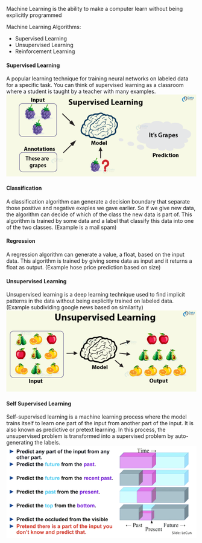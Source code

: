Machine Learning is the ability to make a computer learn without being explicitly programmed

Machine Learning Algorithms:
 - Supervised Learning
 - Unsupervised Learning
 - Reinforcement Learning

#### Supervised Learning
A popular learning technique for training neural networks on labeled data for a specific task. You can think of supervised learning as a classroom where a student is taught by a teacher with many examples. 
![](Images/Supervised%20Learning.png)
#### Classification
A classification algorithm can generate a decision boundary that separate those positive and negative exaples we gave earlier. So if we give new data, the algorithm can decide of which of the class the new data is part of.
This algorithm is trained by some data and a label that classify this data into one of the two classes. (Example is a mail spam)
#### Regression
A regression algorithm can generate a value, a float, based on the input data.
This algorithm is trained by giving some data as input and it returns a float as output. (Example hose price prediction based on size)

#### Unsupervised Learning
Unsupervised learning is a deep learning technique used to find implicit patterns in the data without being explicitly trained on labeled data.(Example subdividing google news based on similarity)
![](Images/Unsupervised%20Learning.png)

#### Self Supervised Learning
Self-supervised learning is a machine learning process where the model trains itself to learn one part of the input from another part of the input. It is also known as predictive or pretext learning.
In this process, the unsupervised problem is transformed into a supervised problem by auto-generating the labels.
![](Images/Self%20Supervised%20Learning.png)


